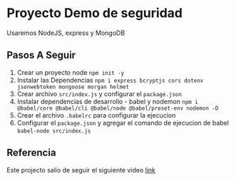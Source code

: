 # Proyecto Demo de seguridad
Usaremos NodeJS, express y MongoDB
## Pasos A Seguir
1. Crear un proyecto node `npm init -y`
2. Instalar las Dependencias `npm i express bcryptjs cors dotenv jsonwebtoken mongoose morgan helmet`
3. Crear archivo `src/index.js` y configurar el `package.json`
4. Instalar dependencias de desarrollo - babel y nodemon `npm i @babel/core @babel/cli @babel/node @babel/preset-env nodemon -D`
5. Crear el archivo `.babelrc` para configurar la ejecucion
6. Configurar el `package.json` y agregar el comando de ejecucion de babel `babel-node src/index.js`

## Referencia
Este projecto salio de seguir el siguiente video [link](https://www.youtube.com/watch?v=lV7mxivGX_I&t=5890s&ab_channel=FaztCode)